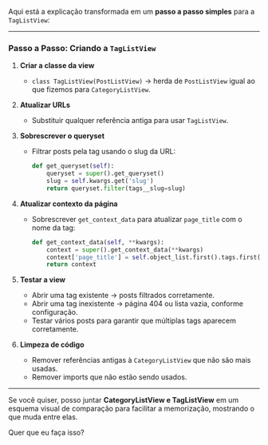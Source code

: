 Aqui está a explicação transformada em um **passo a passo simples** para a `TagListView`:

---

### Passo a Passo: Criando a `TagListView`

1. **Criar a classe da view**

   * `class TagListView(PostListView)` → herda de `PostListView` igual ao que fizemos para `CategoryListView`.

2. **Atualizar URLs**

   * Substituir qualquer referência antiga para usar `TagListView`.

3. **Sobrescrever o queryset**

   * Filtrar posts pela tag usando o slug da URL:

     ```python
     def get_queryset(self):
         queryset = super().get_queryset()
         slug = self.kwargs.get('slug')
         return queryset.filter(tags__slug=slug)
     ```

4. **Atualizar contexto da página**

   * Sobrescrever `get_context_data` para atualizar `page_title` com o nome da tag:

     ```python
     def get_context_data(self, **kwargs):
         context = super().get_context_data(**kwargs)
         context['page_title'] = self.object_list.first().tags.first().name if self.object_list else "Tag"
         return context
     ```

5. **Testar a view**

   * Abrir uma tag existente → posts filtrados corretamente.
   * Abrir uma tag inexistente → página 404 ou lista vazia, conforme configuração.
   * Testar vários posts para garantir que múltiplas tags aparecem corretamente.

6. **Limpeza de código**

   * Remover referências antigas à `CategoryListView` que não são mais usadas.
   * Remover imports que não estão sendo usados.

---

Se você quiser, posso juntar **CategoryListView e TagListView** em um esquema visual de comparação para facilitar a memorização, mostrando o que muda entre elas.

Quer que eu faça isso?
